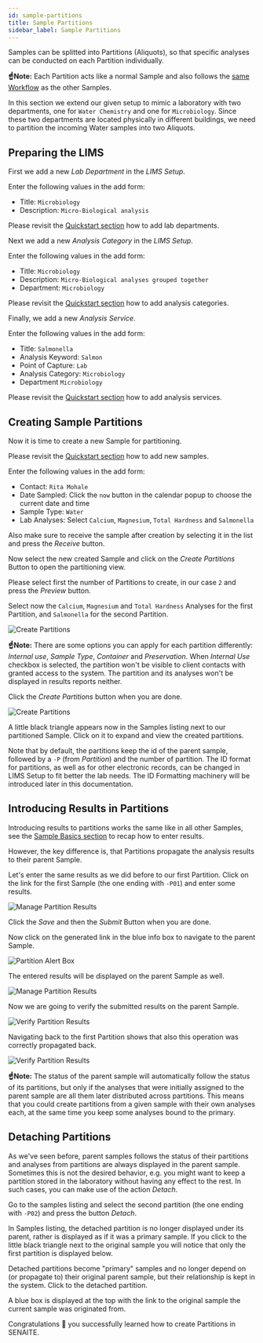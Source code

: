 ```yaml
---
id: sample-partitions
title: Sample Partitions
sidebar_label: Sample Partitions
---
```


Samples can be splitted into Partitions (Aliquots), so that specific analyses
can be conducted on each Partition individually.

**☝️Note:**
Each Partition acts like a normal Sample and also follows the [same
Workflow](sample-basics#sample-workflow) as the other Samples.

In this section we extend our given setup to mimic a laboratory with two
departments, one for `Water Chemistry` and one for `Microbiology`.
Since these two departments are located physically in different buildings,
we need to partition the incoming Water samples into two Aliquots.


## Preparing the LIMS

First we add a new *Lab Department* in the *LIMS Setup*.

Enter the following values in the add form:

- Title: `Microbiology`
- Description: `Micro-Biological analysis`

Please revisit the [Quickstart section](quickstart#add-lab-departments) how to
add lab departments.

Next we add a new *Analysis Category* in the *LIMS Setup*.

Enter the following values in the add form:

- Title: `Microbiology`
- Description: `Micro-Biological analyses grouped together`
- Department: `Microbiology`

Please revisit the [Quickstart section](quickstart#add-analysis-categories) how
to add analysis categories.

Finally, we add a new *Analysis Service*.

Enter the following values in the add form:

- Title: `Salmonella`
- Analysis Keyword: `Salmon`
- Point of Capture: `Lab`
- Analysis Category: `Microbiology`
- Department `Microbiology`

Please revisit the [Quickstart section](quickstart#add-analysis-services) how
to add analysis services.


## Creating Sample Partitions

Now it is time to create a new Sample for partitioning.

Please revisit the [Quickstart section](quickstart#add-new-samples) how
to add new samples.

Enter the following values in the add form:

- Contact: `Rita Mohale`
- Date Sampled: Click the `now` button in the calendar popup to choose the
  current date and time
- Sample Type: `Water`
- Lab Analyses: Select `Calcium`, `Magnesium`, `Total Hardness` and `Salmonella`

Also make sure to receive the sample after creation by selecting it in the list
and press the *Receive* button.

Now select the new created Sample and click on the *Create Partitions* Button
to open the partitioning view.

Please select first the number of Partitions to create, in our case `2` and
press the *Preview* button.

Select now the `Calcium`, `Magnesium` and `Total Hardness` Analyses for the
first Partition, and `Salmonella` for the second Partition.

![Create Partitions](/screenshots/sample_create_partitions.png "Create Partitions")


**☝️Note:**
There are some options you can apply for each partition differently: 
*Internal use*, *Sample Type*, *Container* and *Preservation*. When *Internal Use* 
checkbox is selected, the partition won't be visible to client contacts with 
granted access to the system. The partition and its analyses won't be displayed 
in results reports neither.

Click the *Create Partitions* button when you are done.

![Create Partitions](/screenshots/sample_create_partitions_saved.png "Create Partitions")

A little black triangle appears now in the Samples listing next to our partitioned Sample.
Click on it to expand and view the created partitions.

Note that by default, the partitions keep the id of the parent sample, followed
by a `-P` (from *Partition*) and the number of partition. The ID format for
partitions, as well as for other electronic records, can be changed in LIMS
Setup to fit better the lab needs. The ID Formatting machinery will be introduced
later in this documentation.


## Introducing Results in Partitions

Introducing results to partitions works the same like in all other Samples, see the
[Sample Basics section](sample-basics#enter-results) to recap how to enter results.

However, the key difference is, that Partitions propagate the analysis results
to their parent Sample.

Let's enter the same results as we did before to our first Partition. Click on
the link for the first Sample (the one ending with `-P01`) and enter some results.

![Manage Partition Results](/screenshots/sample_manage_partition_results_saved.png "Manage Partition Results")

Click the *Save* and then the *Submit* Button when you are done.

Now click on the generated link in the blue info box to navigate to the parent
Sample.

![Partition Alert Box](/screenshots/sample_alert_box_partition.png "Partition Alert Box")

The entered results will be displayed on the parent Sample as well.

![Manage Partition Results](/screenshots/sample_manage_partition_results_root.png "Manage Partition Results")

Now we are going to verify the submitted results on the parent Sample.

![Verify Partition Results](/screenshots/sample_verify_partition_results_root.png "Verify Partition Results")

Navigating back to the first Partition shows that also this operation was correctly propagated back.

![Verify Partition Results](/screenshots/sample_verify_partition_results_verified.png "Verify Partition Results")


**☝️Note:**
The status of the parent sample will automatically follow the status of its 
partitions, but only if the analyses that were initially assigned to the parent 
sample are all them later distributed across partitions. This means that you 
could create partitions from a given sample with their own analyses each, at the
same time you keep some analyses bound to the primary.


## Detaching Partitions

As we've seen before, parent samples follows the status of their partitions and
analyses from partitions are always displayed in the parent sample. Sometimes
this is not the desired behavior, e.g. you might want to keep a partition stored
in the laboratory without having any effect to the rest. In such cases, you can 
make use of the action *Detach*.

Go to the samples listing and select the second partition (the one ending with
`-P02`) and press the button *Detach*.


In Samples listing, the detached partition is no longer displayed under its 
parent, rather is displayed as if it was a primary sample. If you click to the
little black triangle next to the original sample you will notice that only the
first partition is displayed below.

Detached partitions become "primary" samples and no longer depend on (or 
propagate to) their original parent sample, but their relationship is kept 
in the system. Click to the detached partition.

A blue box is displayed at the top with the link to the original sample the
current sample was originated from.
  

Congratulations 🙌 you successfully learned how to create Partitions in SENAITE.

